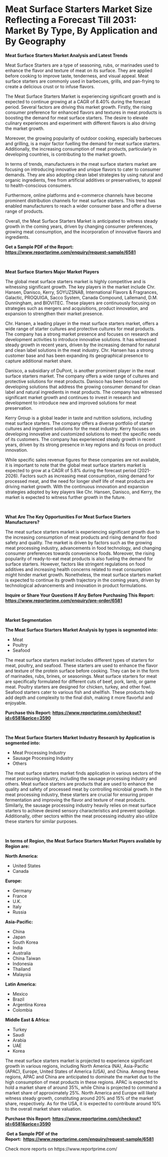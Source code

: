 <p><h1>Meat Surface Starters Market Size Reflecting a Forecast Till 2031: Market By Type, By Application and By Geography</h1></p><p><strong>Meat Surface Starters Market Analysis and Latest Trends</strong></p>
<p><p>Meat Surface Starters are a type of seasoning, rubs, or marinades used to enhance the flavor and texture of meat on its surface. They are applied before cooking to improve taste, tenderness, and visual appeal. Meat surface starters are commonly used in barbecues, grills, and pan-frying to create a delicious crust or to infuse flavors.</p><p>The Meat Surface Starters Market is experiencing significant growth and is expected to continue growing at a CAGR of 8.40% during the forecast period. Several factors are driving this market growth. Firstly, the rising consumer preference for enhanced flavors and textures in meat products is boosting the demand for meat surface starters. The desire to elevate culinary experiences and experiment with different flavors is also driving the market growth.</p><p>Moreover, the growing popularity of outdoor cooking, especially barbecues and grilling, is a major factor fuelling the demand for meat surface starters. Additionally, the increasing consumption of meat products, particularly in developing countries, is contributing to the market growth.</p><p>In terms of trends, manufacturers in the meat surface starters market are focusing on introducing innovative and unique flavors to cater to consumer demands. They are also adopting clean label strategies by using natural and organic ingredients, free from artificial additives or preservatives, to appeal to health-conscious consumers.</p><p>Furthermore, online platforms and e-commerce channels have become prominent distribution channels for meat surface starters. This trend has enabled manufacturers to reach a wider consumer base and offer a diverse range of products.</p><p>Overall, the Meat Surface Starters Market is anticipated to witness steady growth in the coming years, driven by changing consumer preferences, growing meat consumption, and the incorporation of innovative flavors and ingredients.</p></p>
<p><strong>Get a Sample PDF of the Report:&nbsp; <a href="https://www.reportprime.com/enquiry/request-sample/6581">https://www.reportprime.com/enquiry/request-sample/6581</a></strong></p>
<p>&nbsp;</p>
<p><strong>Meat Surface Starters Major Market Players</strong></p>
<p><p>The global meat surface starters market is highly competitive and is witnessing significant growth. The key players in the market include Chr. Hansen, Danisco, Kerry, SOYUZSNAB, International Flavors & Fragrances, Galactic, PROQUIGA, Sacco System, Canada Compound, Lallemand, D.M. Dunningham, and BIOVITEC. These players are continuously focusing on strategies such as mergers and acquisitions, product innovation, and expansion to strengthen their market presence.</p><p>Chr. Hansen, a leading player in the meat surface starters market, offers a wide range of starter cultures and protective cultures for meat products. The company has a strong market presence and focuses on research and development activities to introduce innovative solutions. It has witnessed steady growth in recent years, driven by the increasing demand for natural and clean label solutions in the meat industry. Chr. Hansen has a strong customer base and has been expanding its geographical presence to capture additional market share.</p><p>Danisco, a subsidiary of DuPont, is another prominent player in the meat surface starters market. The company offers a wide range of cultures and protective solutions for meat products. Danisco has been focused on developing solutions that address the growing consumer demand for clean label and natural ingredients in meat products. The company has witnessed significant market growth and continues to invest in research and development to introduce new and improved solutions for meat preservation.</p><p>Kerry Group is a global leader in taste and nutrition solutions, including meat surface starters. The company offers a diverse portfolio of starter cultures and ingredient solutions for the meat industry. Kerry focuses on developing innovative and customized solutions to meet the specific needs of its customers. The company has experienced steady growth in recent years, driven by its strong presence in key regions and its focus on product innovation.</p><p>While specific sales revenue figures for these companies are not available, it is important to note that the global meat surface starters market is expected to grow at a CAGR of 5.8% during the forecast period (2021-2026). Factors such as increasing meat consumption, rising demand for processed meat, and the need for longer shelf life of meat products are driving market growth. With the continuous innovation and expansion strategies adopted by key players like Chr. Hansen, Danisco, and Kerry, the market is expected to witness further growth in the future.</p></p>
<p>&nbsp;</p>
<p><strong>What Are The Key Opportunities For Meat Surface Starters Manufacturers?</strong></p>
<p><p>The meat surface starters market is experiencing significant growth due to the increasing consumption of meat products and rising demand for food safety and quality. The market is driven by factors such as the growing meat processing industry, advancements in food technology, and changing consumer preferences towards convenience foods. Moreover, the rising popularity of ready-to-eat meat products is also fueling the demand for surface starters. However, factors like stringent regulations on food additives and increasing health concerns related to meat consumption might hinder market growth. Nonetheless, the meat surface starters market is expected to continue its growth trajectory in the coming years, driven by technological advancements and innovation in product formulations.</p></p>
<p><strong>Inquire or Share Your Questions If Any Before Purchasing This Report: <a href="https://www.reportprime.com/enquiry/pre-order/6581">https://www.reportprime.com/enquiry/pre-order/6581</a></strong></p>
<p>&nbsp;</p>
<p><strong>Market Segmentation</strong></p>
<p><strong>The Meat Surface Starters Market Analysis by types is segmented into:</strong></p>
<p><ul><li>Meat</li><li>Poultry</li><li>Seafood</li></ul></p>
<p><p>The meat surface starters market includes different types of starters for meat, poultry, and seafood. These starters are used to enhance the flavor and texture of the protein surface before cooking. They can be in the form of marinades, rubs, brines, or seasonings. Meat surface starters for meat are specifically formulated for different cuts of beef, pork, lamb, or game meat. Poultry starters are designed for chicken, turkey, and other fowl. Seafood starters cater to various fish and shellfish. These products help add depth and complexity to the final dish, making it more flavorful and enjoyable.</p></p>
<p><strong>Purchase this Report:&nbsp;<a href="https://www.reportprime.com/checkout?id=6581&price=3590">https://www.reportprime.com/checkout?id=6581&price=3590</a></strong></p>
<p>&nbsp;</p>
<p><strong>The Meat Surface Starters Market Industry Research by Application is segmented into:</strong></p>
<p><ul><li>Meat Processing Industry</li><li>Sausage Processing Industry</li><li>Others</li></ul></p>
<p><p>The meat surface starters market finds application in various sectors of the meat processing industry, including the sausage processing industry and others. Meat surface starters are products that are used to enhance the quality and safety of processed meat by controlling microbial growth. In the meat processing industry, these starters are crucial for ensuring proper fermentation and improving the flavor and texture of meat products. Similarly, the sausage processing industry heavily relies on meat surface starters to achieve desired sensory characteristics and prevent spoilage. Additionally, other sectors within the meat processing industry also utilize these starters for similar purposes.</p></p>
<p>&nbsp;</p>
<p><strong>In terms of Region, the Meat Surface Starters Market Players available by Region are:</strong></p>
<p>
    <p> <strong> North America: </strong>
        <ul>
            <li>United States</li>
            <li>Canada</li>
        </ul>
        </p> 
    <p> <strong> Europe: </strong>
        <ul>
            <li>Germany</li>
            <li>France</li>
            <li>U.K.</li>
            <li>Italy</li>
            <li>Russia</li>
        </ul>
        </p> 
    <p> <strong> Asia-Pacific: </strong>
        <ul>
            <li>China</li>
            <li>Japan</li>
            <li>South Korea</li>
            <li>India</li>
            <li>Australia</li>
            <li>China Taiwan</li>
            <li>Indonesia</li>
            <li>Thailand</li>
            <li>Malaysia</li>
        </ul>
        </p> 
    <p> <strong> Latin America: </strong>
        <ul>
            <li>Mexico</li>
            <li>Brazil</li>
            <li>Argentina Korea</li>
            <li>Colombia</li>
        </ul>
        </p> 
    <p> <strong> Middle East & Africa: </strong>
        <ul>
            <li>Turkey</li>
            <li>Saudi</li>
            <li>Arabia</li>
            <li>UAE</li>
            <li>Korea</li>
        </ul>
    </p>
    </p>
<p><p>The meat surface starters market is projected to experience significant growth in various regions, including North America (NA), Asia-Pacific (APAC), Europe, United States of America (USA), and China. Among these regions, APAC and China are anticipated to dominate the market due to the high consumption of meat products in these regions. APAC is expected to hold a market share of around 35%, while China is projected to command a market share of approximately 25%. North America and Europe will likely witness steady growth, constituting around 20% and 15% of the market share, respectively. As for the USA, it is expected to contribute around 10% to the overall market share valuation.</p></p>
<p><strong>Purchase this Report: <a href="https://www.reportprime.com/checkout?id=6581&price=3590">https://www.reportprime.com/checkout?id=6581&price=3590</a></strong></p>
<p>&nbsp;<strong>Get a Sample PDF of the Report:&nbsp;&nbsp;<a href="https://www.reportprime.com/enquiry/request-sample/6581">https://www.reportprime.com/enquiry/request-sample/6581</a></strong></p>
<p><strong></strong></p>
<p>Check more reports on https://www.reportprime.com/</p>